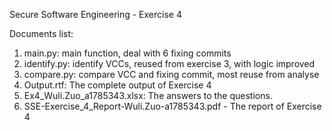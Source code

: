 Secure Software Engineering - Exercise 4

Documents list:

1. main.py: main function, deal with 6 fixing commits
2. identify.py: identify VCCs, reused from exercise 3, with logic improved
3. compare.py: compare VCC and fixing commit, most reuse from analyse
4. Output.rtf: The complete output of Exercise 4
5. Ex4_Wuli.Zuo_a1785343.xlsx: The answers to the questions.
6. SSE-Exercise_4_Report-Wuli.Zuo-a1785343.pdf - The report of Exercise 4
